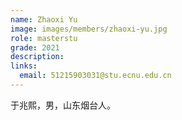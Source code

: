 ```yaml
---
name: Zhaoxi Yu
image: images/members/zhaoxi-yu.jpg
role: masterstu
grade: 2021
description: 
links:
  email: 51215903031@stu.ecnu.edu.cn
---
```


于兆熙，男，山东烟台人。
